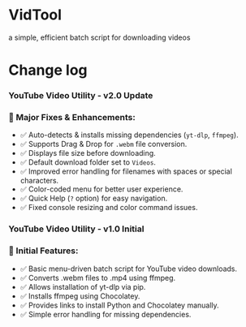 # VidTool
a simple, efficient batch script for downloading videos


# Change log
### YouTube Video Utility - v2.0 Update

### 🔧 Major Fixes & Enhancements:
- ✅ Auto-detects & installs missing dependencies (`yt-dlp`, `ffmpeg`).
- ✅ Supports Drag & Drop for `.webm` file conversion.
- ✅ Displays file size before downloading.
- ✅ Default download folder set to `Videos`.
- ✅ Improved error handling for filenames with spaces or special characters.
- ✅ Color-coded menu for better user experience.
- ✅ Quick Help (`?` option) for easy navigation.
- ✅ Fixed console resizing and color command issues.

### YouTube Video Utility - v1.0 Initial

### 🔧 Initial Features:
- ✅ Basic menu-driven batch script for YouTube video downloads.
- ✅ Converts .webm files to .mp4 using ffmpeg.
- ✅ Allows installation of yt-dlp via pip.
- ✅ Installs ffmpeg using Chocolatey.
- ✅ Provides links to install Python and Chocolatey manually.
- ✅ Simple error handling for missing dependencies.
